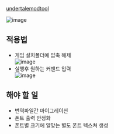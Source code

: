 
 [undertalemodtool](https://github.com/krzys-h/UndertaleModTool)
 
![image](https://user-images.githubusercontent.com/49047211/211140923-dc7e57d7-4462-451f-b88d-28440b2fe79f.png)

## 적용법
- 게임 설치폴더에 압축 해제  
![image](https://user-images.githubusercontent.com/49047211/211141149-44fa3c76-cfd1-44c7-94bd-d99c8c57bd18.png)
- 실행후 원하는 커맨드 입력  
![image](https://user-images.githubusercontent.com/49047211/211141162-4c5038ab-1e52-4e0b-9bb8-289f554e5c24.png)


## 해야 할 일
- 번역파일간 마이그레이션
- 폰트 출력 안정화
- 폰트별 크기에 알맞는 별도 폰트 텍스쳐 생성
